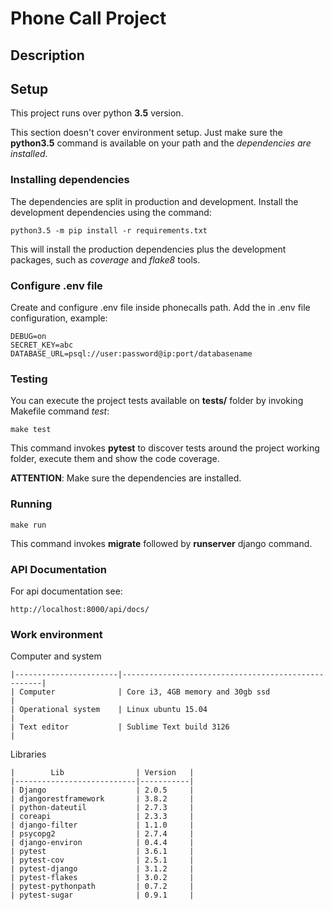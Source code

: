 
# Phone Call Project

## Description



## Setup

This project runs over python **3.5** version.

This section doesn't cover environment setup. Just make sure the **python3.5** command is available on your path and the *dependencies are installed*.


### Installing dependencies

The dependencies are split in production and development. Install the development dependencies using the command:

    python3.5 -m pip install -r requirements.txt

This will install the production dependencies plus the development packages, such as *coverage* and *flake8* tools.


### Configure .env file

Create and configure .env file inside phonecalls path. Add the in .env file configuration, example:
   
    DEBUG=on
    SECRET_KEY=abc
    DATABASE_URL=psql://user:password@ip:port/databasename


### Testing

You can execute the project tests available on **tests/** folder by invoking Makefile command *test*:

    make test

This command invokes **pytest** to discover tests around the project working folder, execute them and show the code coverage.

**ATTENTION**: Make sure the dependencies are installed.


### Running

    make run

This command invokes **migrate** followed by **runserver** django command.


### API Documentation

For api documentation see:

    http://localhost:8000/api/docs/


### Work environment

Computer and system

    |-----------------------|----------------------------------------------------|
    | Computer              | Core i3, 4GB memory and 30gb ssd                   |
    | Operational system    | Linux ubuntu 15.04                                 |
    | Text editor           | Sublime Text build 3126                            |


Libraries
    
    |        Lib                | Version   |
    |---------------------------|-----------|
    | Django                    | 2.0.5     |
    | djangorestframework       | 3.8.2     |
    | python-dateutil           | 2.7.3     | 
    | coreapi                   | 2.3.3     |
    | django-filter             | 1.1.0     |
    | psycopg2                  | 2.7.4     |
    | django-environ            | 0.4.4     |
    | pytest                    | 3.6.1     |
    | pytest-cov                | 2.5.1     |
    | pytest-django             | 3.1.2     |
    | pytest-flakes             | 3.0.2     |
    | pytest-pythonpath         | 0.7.2     |
    | pytest-sugar              | 0.9.1     |